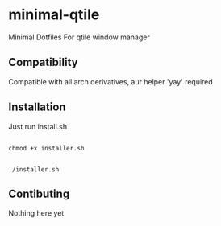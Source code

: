 # minimal-qtile
Minimal Dotfiles For qtile window manager

## Compatibility
Compatible with all arch derivatives, aur helper 'yay' required

## Installation
Just run install.sh

<code> 
chmod +x installer.sh

./installer.sh
</code>

## Contibuting
Nothing here yet
